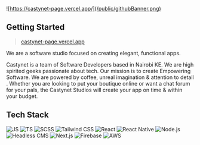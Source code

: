 ![https://castynet-page.vercel.app/](/public/githubBanner.png)

## Getting Started

> [castynet-page.vercel.app](https://castynet-page.vercel.app/)

We are a software studio focused on creating elegant, functional apps.

Castynet is a team of Software Developers based in Nairobi KE. We are high spirited geeks passionate about tech. Our mission is to create Empowering Software. We are powered by coffee, unreal imagination & attention to detail .
Whether you are looking to put your boutique online or want a chat forum for your pals, the Castynet Studios will create your app on time & within your budget.

## Tech Stack

![JS](https://img.shields.io/badge/Code-JavaScript-informational?style=flat&logo=JavaScript&logoColor=yellow&color=4AB197)
![TS](https://img.shields.io/badge/Code-TypeScript-informational?style=flat&logo=TypeScript&logoColor=blue&color=4AB197)
![SCSS](https://img.shields.io/badge/Styles-SCSS-informational?style=flat&logo=SASS&logoColor=pink&color=CC6699)
![Tailwind CSS](https://img.shields.io/badge/Styles-Tailwind%20CSS-informational?style=flat&logo=Tailwind%20CSS&logoColor=blue&color=38B2AC)
![React](https://img.shields.io/badge/Framework-React-informational?style=flat&logo=react&logoColor=blue&color=4AB197)
![React Native](https://img.shields.io/badge/Framework-React%20Native-informational?style=flat&logo=React&logoColor=blue&color=61DAFB)
![Node.js](https://img.shields.io/badge/Platform-Node.js-informational?style=flat&logo=Node.js&logoColor=green&color=339933)
![Headless CMS](https://img.shields.io/badge/Headless%20CMS-Contentful-informational?style=flat&logo=Contentful&logoColor=white&color=2E4053)
![Next.js](https://img.shields.io/badge/Framework-Next.js-informational?style=flat&logo=Next.js&logoColor=white&color=000000)
![Firebase](https://img.shields.io/badge/Platform-Firebase-informational?style=flat&logo=Firebase&logoColor=yellow&color=FFCA28)
![AWS](https://img.shields.io/badge/Platform-AWS-informational?style=flat&logo=Amazon%20AWS&logoColor=yellow&color=232F3E)
